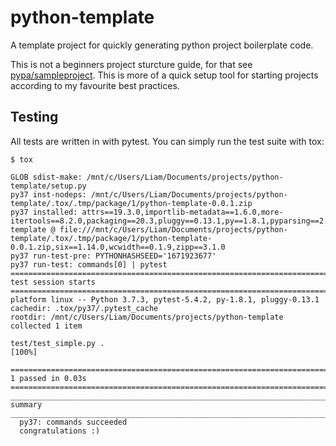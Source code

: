 # python-template
A template project for quickly generating python project boilerplate code.

This is not a beginners project sturcture guide, for that see [pypa/sampleproject](https://github.com/pypa/sampleproject). This is more of a quick setup tool for starting projects according to my favourite best practices.


## Testing

All tests are written in with pytest. You can simply run the test suite with tox:

    $ tox

    GLOB sdist-make: /mnt/c/Users/Liam/Documents/projects/python-template/setup.py
    py37 inst-nodeps: /mnt/c/Users/Liam/Documents/projects/python-template/.tox/.tmp/package/1/python-template-0.0.1.zip
    py37 installed: attrs==19.3.0,importlib-metadata==1.6.0,more-itertools==8.2.0,packaging==20.3,pluggy==0.13.1,py==1.8.1,pyparsing==2.4.7,pytest==5.4.2,python-template @ file:///mnt/c/Users/Liam/Documents/projects/python-template/.tox/.tmp/package/1/python-template-0.0.1.zip,six==1.14.0,wcwidth==0.1.9,zipp==3.1.0
    py37 run-test-pre: PYTHONHASHSEED='1671923677'
    py37 run-test: commands[0] | pytest
    ======================================================================================================== test session starts =========================================================================================================
    platform linux -- Python 3.7.3, pytest-5.4.2, py-1.8.1, pluggy-0.13.1
    cachedir: .tox/py37/.pytest_cache
    rootdir: /mnt/c/Users/Liam/Documents/projects/python-template
    collected 1 item

    test/test_simple.py .                                                                                                                                                                                                          [100%]

    ========================================================================================================= 1 passed in 0.03s ==========================================================================================================
    ______________________________________________________________________________________________________________ summary _______________________________________________________________________________________________________________
      py37: commands succeeded
      congratulations :)

